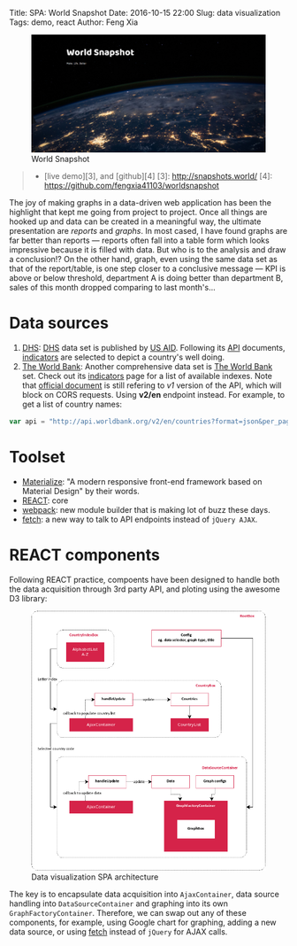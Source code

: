 Title: SPA: World Snapshot
Date: 2016-10-15 22:00
Slug: data visualization
Tags: demo, react
Author: Feng Xia

<figure class="s12 center">
  <img src="/images/country_1.png"/>
    <figcaption>World Snapshot</figcaption>
</figure>

> * [live demo][3], and [github][4]
[3]: http://snapshots.world/
[4]: https://github.com/fengxia41103/worldsnapshot

The joy of making graphs in a data-driven web application has been the
highlight that kept me going from project to project. Once all things
are hooked up and data can be created in a meaningful way, the
ultimate presentation are _reports_ and _graphs_. In most cased, I
have found graphs are far better than reports &mdash; reports often
fall into a table form which looks impressive because it is filled
with data. But who is to the analysis and draw a conclusion!?  On the
other hand, graph, even using the same data set as that of the
report/table, is one step closer to a conclusive message &mdash; KPI
is above or below threshold, department A is doing better than
department B, sales of this month dropped comparing to last month's...

# Data sources

1. [DHS][]: [DHS][] data set is published by [US AID][]. Following its [API][]
   documents, [indicators][] are selected to depict a country's well doing.
2. [The World Bank]:  Another comprehensive data set is [The World Bank][] set.
   Check out its [indicators][1] page for a list of available indexes. Note that
   [official document][2] is still refering to _v1_ version of the API, which
   will block on CORS requests. Using **v2/en** endpoint instead. For example,
   to get a list of country names:

```javascript
var api = "http://api.worldbank.org/v2/en/countries?format=json&per_page=1000";
```

[data usa]: https://datausa.io/
[dhs]: http://dhsprogram.com/data/
[us aid]: https://www.usaid.gov/
[api]: http://api.dhsprogram.com/#/index.html
[indicators]: http://api.dhsprogram.com/#/api-indicators.cfm
[the world bank]: https://datahelpdesk.worldbank.org/knowledgebase/articles/898599-api-indicator-queries
[1]: http://data.worldbank.org/indicator
[2]: https://datahelpdesk.worldbank.org/knowledgebase/topics/125589

# Toolset

* [Materialize][]: "A modern responsive front-end framework based on Material Design" by their words.
* [REACT][]: core
* [webpack][]: new module builder that is making lot of buzz these days.
* [fetch][]: a new way to talk to API endpoints instead of `jQuery AJAX`.

[materialize]: http://materializecss.com/
[react]: https://facebook.github.io/react/
[webpack]: https://webpack.github.io/
[fetch]: https://github.com/github/fetch

# REACT components

Following REACT practice, compoents have been designed to handle both the
data acquisition through 3rd party API, and ploting using the awesome D3 library:

<figure class="s12 center">
  <img src="/images/country health.png"/>
    <figcaption>Data visualization SPA architecture</figcaption>
</figure>

The key is to encapsulate data acquisition into `AjaxContainer`, data
source handling into `DataSourceContainer` and graphing into its own
`GraphFactoryContainer`.  Therefore, we can swap out any of these
components, for example, using Google chart for graphing, adding a new
data source, or using [fetch][] instead of `jQuery` for AJAX calls.

